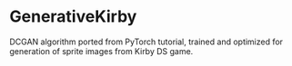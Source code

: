 # GenerativeKirby
DCGAN algorithm ported from PyTorch tutorial, trained and optimized for generation of sprite images from Kirby DS game.
